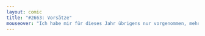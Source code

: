 ```yaml
---
layout: comic
title: "#2663: Vorsätze"
mouseover: "Ich habe mir für dieses Jahr übrigens nur vorgenommen, mehr darauf zu achten, dass ich all meine Vorsätze erfülle."
---
```

